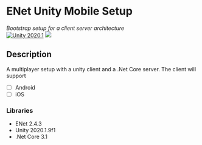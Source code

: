 # ENet Unity Mobile Setup

*Bootstrap setup for a client server architecture*  
[![Unity 2020.1](https://img.shields.io/badge/unity-2020.1-green.svg?logo=unity&cacheSeconds=2592000)](https://unity3d.com/get-unity/download/archive) [![](https://img.shields.io/github/release-date/JohannesDeml/ENetUnityMobile.svg)](../../releases)

## Description

A multiplayer setup with a unity client and a .Net Core server.
The client will support

- [ ] Android
- [ ] iOS

### Libraries

* ENet 2.4.3
* Unity 2020.1.9f1
* .Net Core 3.1